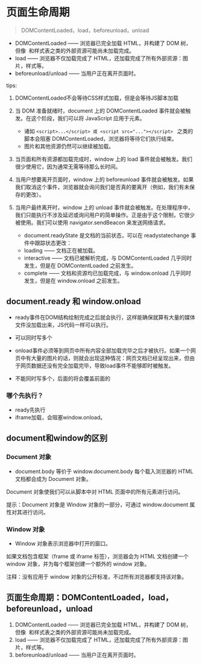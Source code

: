 # 页面生命周期

> DOMContentLoaded，load，beforeunload，unload

* DOMContentLoaded —— 浏览器已完全加载 HTML，并构建了 DOM 树，但像 <img> 和样式表之类的外部资源可能尚未加载完成。
* load —— 浏览器不仅加载完成了 HTML，还加载完成了所有外部资源：图片，样式等。
* beforeunload/unload —— 当用户正在离开页面时。

tips: 
1. DOMContentLoaded不会等待CSS样式加载，但是会等待JS脚本加载
2. 当 DOM 准备就绪时，document 上的 DOMContentLoaded 事件就会被触发。在这个阶段，我们可以将 JavaScript 应用于元素。
     + 诸如 `<script>...</script> 或 <script src="..."></script> ` 之类的脚本会阻塞 DOMContentLoaded，浏览器将等待它们执行结束。
     + 图片和其他资源仍然可以继续被加载。

3. 当页面和所有资源都加载完成时，window 上的 load 事件就会被触发。我们很少使用它，因为通常无需等待那么长时间。
4. 当用户想要离开页面时，window 上的 beforeunload 事件就会被触发。如果我们取消这个事件，浏览器就会询问我们是否真的要离开（例如，我们有未保存的更改）。
5. 当用户最终离开时，window 上的 unload 事件就会被触发。在处理程序中，我们只能执行不涉及延迟或询问用户的简单操作。正是由于这个限制，它很少被使用。我们可以使用 navigator.sendBeacon 来发送网络请求。
     + document.readyState 是文档的当前状态，可以在 readystatechange 事件中跟踪状态更改：
     + loading —— 文档正在被加载。
     + interactive —— 文档已被解析完成，与 DOMContentLoaded 几乎同时发生，但是在 DOMContentLoaded 之前发生。
     + complete —— 文档和资源均已加载完成，与 window.onload 几乎同时发生，但是在 window.onload 之前发生。

## document.ready 和 window.onload

* ready事件在DOM结构绘制完成之后就会执行，这样能确保就算有大量的媒体文件没加载出来，JS代码一样可以执行。
* 可以同时写多个

* onload事件必须等到网页中所有内容全部加载完毕之后才被执行。如果一个网页中有大量的图片的话，则就会出现这种情况：网页文档已经呈现出来，但由于网页数据还没有完全加载完毕，导致load事件不能够即时被触发。
* 不能同时写多个，后面的将会覆盖前面的

### 哪个先执行？

* ready先执行
* iframe加载，会阻塞window.onload。

## document和window的区别 

### Document 对象

* document.body 等价于 window.document.body
每个载入浏览器的 HTML 文档都会成为 Document 对象。

Document 对象使我们可以从脚本中对 HTML 页面中的所有元素进行访问。

提示：Document 对象是 Window 对象的一部分，可通过 window.document 属性对其进行访问。

### Window 对象

* Window 对象表示浏览器中打开的窗口。

如果文档包含框架（frame 或 iframe 标签），浏览器会为 HTML 文档创建一个 window 对象，并为每个框架创建一个额外的 window 对象。

注释：没有应用于 window 对象的公开标准，不过所有浏览器都支持该对象。

## 页面生命周期：DOMContentLoaded，load，beforeunload，unload

1. DOMContentLoaded —— 浏览器已完全加载 HTML，并构建了 DOM 树，但像 <img> 和样式表之类的外部资源可能尚未加载完成。
2. load —— 浏览器不仅加载完成了 HTML，还加载完成了所有外部资源：图片，样式等。
3. beforeunload/unload —— 当用户正在离开页面时。
